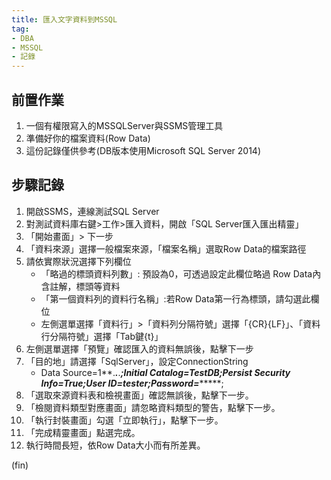 ```yaml
---
title: 匯入文字資料到MSSQL
tag:
- DBA
- MSSQL
- 記錄
---
```

## 前置作業
1. 一個有權限寫入的MSSQLServer與SSMS管理工具
2. 準備好你的檔案資料(Row Data)
3. 這份記錄僅供參考(DB版本使用Microsoft SQL Server 2014)

## 步驟記錄
1. 開啟SSMS，連線測試SQL Server
2. 對測試資料庫右鍵>工作>匯入資料，開啟「SQL Server匯入匯出精靈」
3. 「開始畫面」> 下一步
4. 「資料來源」選擇一般檔案來源，「檔案名稱」選取Row Data的檔案路徑
5. 請依實際狀況選擇下列欄位
     - 「略過的標頭資料列數」: 預設為0，可透過設定此欄位略過 Row Data內含註解，標頭等資料
     - 「第一個資料列的資料行名稱」:若Row Data第一行為標頭，請勾選此欄位
     - 左側選單選擇「資料行」>「資料列分隔符號」選擇「{CR}{LF}」、「資料行分隔符號」選擇「Tab鍵{t}」
6. 左側選單選擇「預覽」確認匯入的資料無誤後，點擊下一步
7. 「目的地」請選擇「SqlServer」，設定ConnectionString
     - Data Source=1**.***.***.***;Initial Catalog=TestDB;Persist Security Info=True;User ID=tester;Password=********;
8. 「選取來源資料表和檢視畫面」確認無誤後，點擊下一步。
9. 「檢閱資料類型對應畫面」請忽略資料類型的警告，點擊下一步。
10. 「執行封裝畫面」勾選「立即執行」，點擊下一步。
11. 「完成精靈畫面」點選完成。
12.  執行時間長短，依Row Data大小而有所差異。

(fin)
